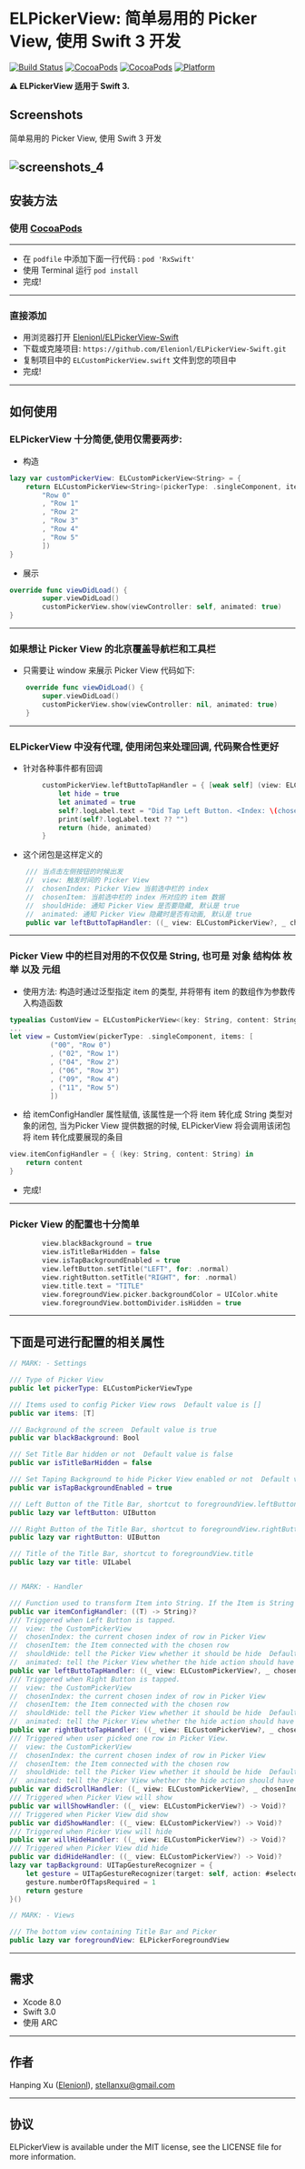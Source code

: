 ELPickerView: 简单易用的 Picker View, 使用 Swift 3 开发
======================================

[![Build Status](https://travis-ci.org/Elenionl/ELPickerView-Swift.svg?branch=master)](https://travis-ci.org/Elenionl/ELPickerView-Swift)
[![CocoaPods](https://img.shields.io/cocoapods/v/ELPickerView.svg?style=flat)](https://cocoapods.org/pods/ELPickerView)
[![CocoaPods](https://img.shields.io/cocoapods/l/ELPickerView.svg?style=flat)](https://cocoapods.org/pods/ELPickerView)
[![Platform](https://img.shields.io/cocoapods/p/ELPickerView.svg?style=flat)](https://cocoapods.org/pods/ELPickerView)

**:warning: ELPickerView 适用于 Swift 3.**

## Screenshots
 简单易用的 Picker View, 使用 Swift 3 开发


![screenshots_4](https://raw.githubusercontent.com/Elenionl/ELPickerView-Swift/master/screenshots/screenshots_4.gif)
-----------

## 安装方法

### 使用 [CocoaPods](http://cocoapods.org)
-----------
* 在 ``podfile`` 中添加下面一行代码 :
``pod 'RxSwift'``
* 使用 Terminal 运行 `pod install`
* 完成!
-----------
### 直接添加
* 用浏览器打开 [Elenionl/ELPickerView-Swift](https://github.com/Elenionl/ELPickerView-Swift)
* 下载或克隆项目: ``https://github.com/Elenionl/ELPickerView-Swift.git``
* 复制项目中的 ``ELCustomPickerView.swift`` 文件到您的项目中
* 完成!

------------
## 如何使用

### ELPickerView 十分简便,使用仅需要两步:
* 构造
```Swift
lazy var customPickerView: ELCustomPickerView<String> = {
    return ELCustomPickerView<String>(pickerType: .singleComponent, items: [
        "Row 0"
        , "Row 1"
        , "Row 2"
        , "Row 3"
        , "Row 4"
        , "Row 5"
        ])
}
```
* 展示
```Swift
override func viewDidLoad() {
        super.viewDidLoad()
        customPickerView.show(viewController: self, animated: true)
}
```
------------
### 如果想让 Picker View 的北京覆盖导航栏和工具栏

* 只需要让 window 来展示 Picker View 代码如下:

```Swift
    override func viewDidLoad() {
        super.viewDidLoad()
        customPickerView.show(viewController: nil, animated: true)
    }
```
-------------
### ELPickerView 中没有代理, 使用闭包来处理回调, 代码聚合性更好

* 针对各种事件都有回调
```Swift
        customPickerView.leftButtoTapHandler = { [weak self] (view: ELCustomPickerView<String>?, chosenIndex: Int, chosenItem: (key: String, content: String)) in
            let hide = true
            let animated = true
            self?.logLabel.text = "Did Tap Left Button. <Index: \(chosenIndex)> <chosenItem: \(chosenItem)> <Hide: \(hide)> <Animated: \(animated)>"
            print(self?.logLabel.text ?? "")
            return (hide, animated)
        }
```
* 这个闭包是这样定义的
```Swift
    /// 当点击左侧按钮的时候出发
    //  view: 触发时间的 Picker View
    //  chosenIndex: Picker View 当前选中栏的 index
    //  chosenItem: 当前选中栏的 index 所对应的 item 数据
    //  shouldHide: 通知 Picker View 是否要隐藏, 默认是 true
    //  animated: 通知 Picker View 隐藏时是否有动画, 默认是 true
    public var leftButtoTapHandler: ((_ view: ELCustomPickerView?, _ chosenIndex: Int, _ chosenItem: T) -> (shouldHide: Bool, animated: Bool))?
```
-------------------------
### Picker View 中的栏目对用的不仅仅是 String, 也可是 **对象** **结构体** **枚举** 以及 **元组**

* 使用方法: 构造时通过泛型指定 item 的类型, 并将带有 item 的数组作为参数传入构造函数
```Swift
typealias CustomView = ELCustomPickerView<(key: String, content: String)>
...
let view = CustomView(pickerType: .singleComponent, items: [
          ("00", "Row 0")
          , ("02", "Row 1")
          , ("04", "Row 2")
          , ("06", "Row 3")
          , ("09", "Row 4")
          , ("11", "Row 5")
          ])
```

* 给 itemConfigHandler 属性赋值, 该属性是一个将 item 转化成 String 类型对象的闭包, 当为Picker View 提供数据的时候, ELPickerView 将会调用该闭包将 item 转化成要展现的条目
```Swift
view.itemConfigHandler = { (key: String, content: String) in
    return content
}
```

* 完成!
-------------------------
### Picker View 的配置也十分简单

```Swift
        view.blackBackground = true
        view.isTitleBarHidden = false
        view.isTapBackgroundEnabled = true
        view.leftButton.setTitle("LEFT", for: .normal)
        view.rightButton.setTitle("RIGHT", for: .normal)
        view.title.text = "TITLE"
        view.foregroundView.picker.backgroundColor = UIColor.white
        view.foregroundView.bottomDivider.isHidden = true
```
----------------
## 下面是可进行配置的相关属性

```Swift
// MARK: - Settings

/// Type of Picker View
public let pickerType: ELCustomPickerViewType

/// Items used to config Picker View rows  Default value is []
public var items: [T]

/// Background of the screen  Default value is true
public var blackBackground: Bool

/// Set Title Bar hidden or not  Default value is false
public var isTitleBarHidden = false

/// Set Taping Background to hide Picker View enabled or not  Default value is true
public var isTapBackgroundEnabled = true

/// Left Button of the Title Bar, shortcut to foregroundView.leftButton
public lazy var leftButton: UIButton

/// Right Button of the Title Bar, shortcut to foregroundView.rightButton
public lazy var rightButton: UIButton

/// Title of the Title Bar, shortcut to foregroundView.title
public lazy var title: UILabel


// MARK: - Handler

/// Function used to transform Item into String. If the Item is String kind, itemConfigHandler is not necessory to be set.
public var itemConfigHandler: ((T) -> String)?
/// Triggered when Left Button is tapped.
//  view: the CustomPickerView
//  chosenIndex: the current chosen index of row in Picker View
//  chosenItem: the Item connected with the chosen row
//  shouldHide: tell the Picker View whether it should be hide  Default value is true
//  animated: tell the Picker View whether the hide action should have animation  Default value is true
public var leftButtoTapHandler: ((_ view: ELCustomPickerView?, _ chosenIndex: Int, _ chosenItem: T) -> (shouldHide: Bool, animated: Bool))?
/// Triggered when Right Button is tapped.
//  view: the CustomPickerView
//  chosenIndex: the current chosen index of row in Picker View
//  chosenItem: the Item connected with the chosen row
//  shouldHide: tell the Picker View whether it should be hide  Default value is true
//  animated: tell the Picker View whether the hide action should have animation  Default value is true
public var rightButtoTapHandler: ((_ view: ELCustomPickerView?, _ chosenIndex: Int, _ chosenItem: T) -> (shouldHide: Bool, animated: Bool))?
/// Triggered when user picked one row in Picker View.
//  view: the CustomPickerView
//  chosenIndex: the current chosen index of row in Picker View
//  chosenItem: the Item connected with the chosen row
//  shouldHide: tell the Picker View whether it should be hide  Default value is false
//  animated: tell the Picker View whether the hide action should have animation   Default value is false
public var didScrollHandler: ((_ view: ELCustomPickerView?, _ chosenIndex: Int, _ chosenItem: T) -> (shouldHide: Bool, animated: Bool))?
/// Triggered when Picker View will show
public var willShowHandler: ((_ view: ELCustomPickerView?) -> Void)?
/// Triggered when Picker View did show
public var didShowHandler: ((_ view: ELCustomPickerView?) -> Void)?
/// Triggered when Picker View will hide
public var willHideHandler: ((_ view: ELCustomPickerView?) -> Void)?
/// Triggered when Picker View did hide
public var didHideHandler: ((_ view: ELCustomPickerView?) -> Void)?
lazy var tapBackground: UITapGestureRecognizer = {
    let gesture = UITapGestureRecognizer(target: self, action: #selector(didTapBackground(_:)))
    gesture.numberOfTapsRequired = 1
    return gesture
}()

// MARK: - Views

/// The bottom view containing Title Bar and Picker
public lazy var foregroundView: ELPickerForegroundView
```
----------------
## 需求

* Xcode 8.0
* Swift 3.0
* 使用 ARC
-------------------
## 作者

Hanping Xu ([Elenionl](https://github.com/Elenionl)), stellanxu@gmail.com


-------------------
## 协议

ELPickerView is available under the MIT license, see the LICENSE file for more information.   

